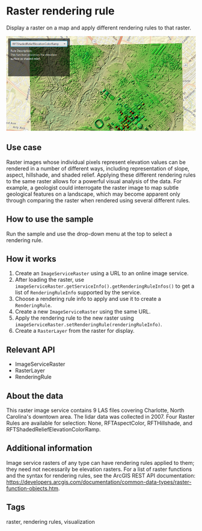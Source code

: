# Raster rendering rule

Display a raster on a map and apply different rendering rules to that raster.

![](RasterRenderingRule.png)

## Use case

Raster images whose individual pixels represent elevation values can be rendered in a number of different ways, including representation of slope, aspect, hillshade, and shaded relief. Applying these different rendering rules to the same raster allows for a powerful visual analysis of the data. For example, a geologist could interrogate the raster image to map subtle geological features on a landscape, which may become apparent only through comparing the raster when rendered using several different rules.

## How to use the sample

Run the sample and use the drop-down menu at the top to select a rendering rule.

## How it works


1.  Create an `ImageServiceRaster` using a URL to an online image service.
2.  After loading the raster, use `imageServiceRaster.getServiceInfo().getRenderingRuleInfos()` to get a list of `RenderingRuleInfo` supported by the service.
3.  Choose a rendering rule info to apply and use it to create a `RenderingRule`.
4.  Create a new `ImageServiceRaster` using the same URL.
5.  Apply the rendering rule to the new raster using `imageServiceRaster.setRenderingRule(renderingRuleInfo)`.
6.  Create a `RasterLayer` from the raster for display.


## Relevant API


*   ImageServiceRaster
*   RasterLayer
*   RenderingRule


## About the data

This raster image service contains 9 LAS files covering Charlotte, North Carolina's downtown area. The lidar data was collected in 2007.  Four Raster Rules are available for selection: None, RFTAspectColor, RFTHillshade, and RFTShadedReliefElevationColorRamp.

## Additional information

Image service rasters of any type can have rendering rules applied to them; they need not necessarily be elevation rasters. For a list of raster functions and the syntax for rendering rules, see the ArcGIS REST API documentation: https://developers.arcgis.com/documentation/common-data-types/raster-function-objects.htm.

## Tags

raster, rendering rules, visualization
